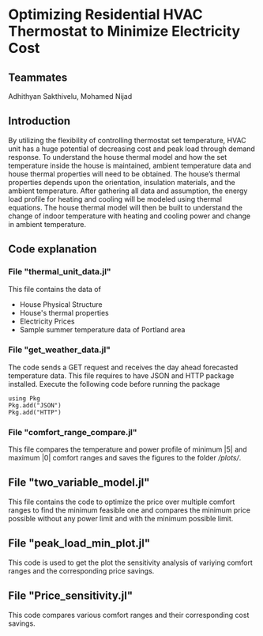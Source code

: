 # Optimizing Residential HVAC Thermostat to Minimize Electricity Cost
## Teammates
Adhithyan Sakthivelu, Mohamed Nijad


## Introduction
By utilizing the flexibility of controlling thermostat set temperature, HVAC unit has a huge potential of decreasing cost and peak load through demand response. To understand the house thermal model and how the set temperature inside the house is maintained, ambient temperature data and house thermal properties will need to be obtained. The house’s thermal properties depends upon the orientation, insulation materials, and the
ambient temperature. After gathering all data and assumption, the energy load profile for heating and cooling will be modeled using thermal equations. The house thermal model will then be built to understand the change of indoor temperature with heating and cooling power and change in ambient temperature.

## Code explanation
### File "thermal_unit_data.jl"
This file contains the data of
* House Physical Structure
* House's thermal properties
* Electricity Prices
* Sample summer temperature data of Portland area

### File "get_weather_data.jl"
The code sends a GET request and receives the day ahead forecasted temperature data. This file requires to have JSON and HTTP package installed. Execute the following code before running the package
```
using Pkg
Pkg.add("JSON")
Pkg.add("HTTP")
```
### File "comfort_range_compare.jl"
This file compares the temperature and power profile of minimum |5| and maximum |0| comfort ranges and saves the figures to the folder */plots/*. 

## File "two_variable_model.jl"
This file contains the code to optimize the price over multiple comfort ranges to find the minimum feasible one and compares the minimum price possible without any power limit and with the minimum possible limit.

## File "peak_load_min_plot.jl"
This code is used to get the plot the sensitivity analysis of variying comfort ranges and the corresponding price savings.

## File "Price_sensitivity.jl"
This code compares various comfort ranges and their corresponding cost savings.
